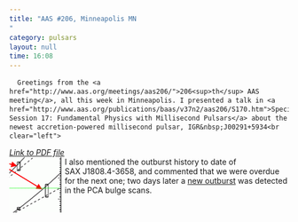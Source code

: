 ```yaml
---
title: "AAS #206, Minneapolis MN
"
category: pulsars
layout: null
time: 16:08
---
```

<!-- converted from blosxom format post using convert.pl dkg 22.1.2022 -->
<!-- created by convert.pl on Tue Jan 31 00:25:46 EST 2012 -->
<!-- converted from ../2005/05/aas-206-minneapolis-mn.html -->
<!-- Post timestamp Wednesday, June 01, 2005 12:08 AM -->
<!-- touch -t 200506010008 -->
<!-- Labels: 2005, meetings -->
      Greetings from the <a href="http://www.aas.org/meetings/aas206/">206<sup>th</sup> AAS meeting</a>, all this week in Minneapolis. I presented a talk in <a href="http://www.aas.org/publications/baas/v37n2/aas206/S170.htm">Special Session 17: Fundamental Physics with Millisecond Pulsars</a> about the newest accretion-powered millisecond pulsar, IGR&nbsp;J00291+5934<br clear="left">
<a href="/~dgallow/docs/Galloway_17_06.pdf"><em>Link to PDF file</em></a><br>
<img src="images/prediction.gif" align="left">I also mentioned the outburst history to date of SAX&nbsp;J1808.4-3658, and commented that we were overdue for the next one; two days later a <a href="http://www.astronomerstelegram.org/?read=505">new outburst</a> was detected in the PCA bulge scans.
